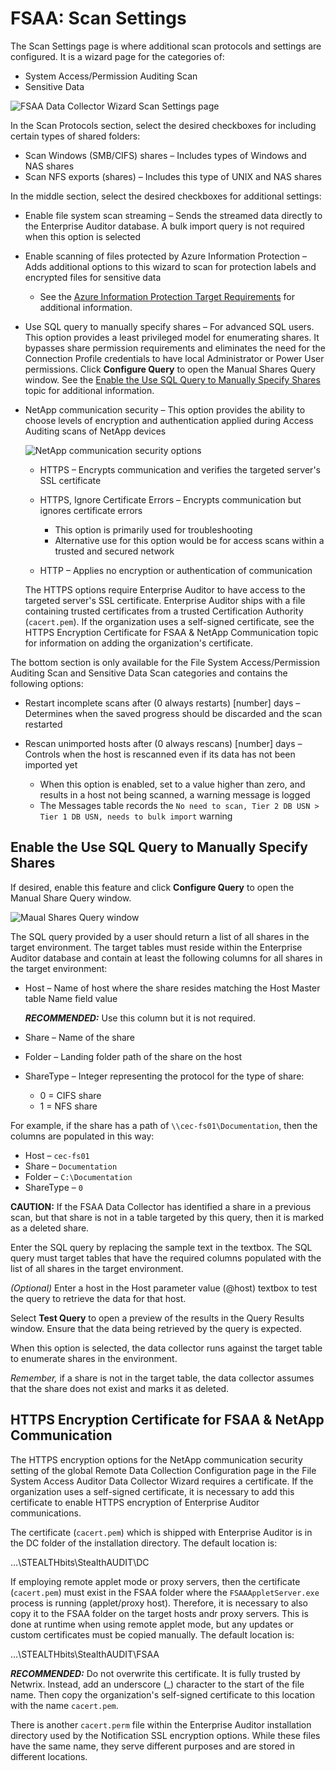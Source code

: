 # FSAA: Scan Settings

The Scan Settings page is where additional scan protocols and settings are configured. It is a
wizard page for the categories of:

- System Access/Permission Auditing Scan
- Sensitive Data

![FSAA Data Collector Wizard Scan Settings page](/img/product_docs/accessanalyzer/11.6/accessanalyzer/admin/datacollector/fsaa/scansettings.webp)

In the Scan Protocols section, select the desired checkboxes for including certain types of shared
folders:

- Scan Windows (SMB/CIFS) shares – Includes types of Windows and NAS shares
- Scan NFS exports (shares) – Includes this type of UNIX and NAS shares

In the middle section, select the desired checkboxes for additional settings:

- Enable file system scan streaming – Sends the streamed data directly to the Enterprise Auditor
  database. A bulk import query is not required when this option is selected
- Enable scanning of files protected by Azure Information Protection – Adds additional options to
  this wizard to scan for protection labels and encrypted files for sensitive data

    - See the
      [Azure Information Protection Target Requirements](/docs/accessanalyzer/11.6/requirements/target/config/azureinformationprotection.md)
      for additional information.

- Use SQL query to manually specify shares – For advanced SQL users. This option provides a least
  privileged model for enumerating shares. It bypasses share permission requirements and eliminates
  the need for the Connection Profile credentials to have local Administrator or Power User
  permissions. Click **Configure Query** to open the Manual Shares Query window. See the
  [Enable the Use SQL Query to Manually Specify Shares](#enable-the-use-sql-query-to-manually-specify-shares)
  topic for additional information.
- NetApp communication security – This option provides the ability to choose levels of encryption
  and authentication applied during Access Auditing scans of NetApp devices

    ![NetApp communication security options](/img/product_docs/accessanalyzer/11.6/accessanalyzer/admin/datacollector/fsaa/scansettingsnetapp.webp)

    - HTTPS – Encrypts communication and verifies the targeted server's SSL certificate
    - HTTPS, Ignore Certificate Errors – Encrypts communication but ignores certificate errors

        - This option is primarily used for troubleshooting
        - Alternative use for this option would be for access scans within a trusted and secured
          network

    - HTTP – Applies no encryption or authentication of communication

    The HTTPS options require Enterprise Auditor to have access to the targeted server's SSL
    certificate. Enterprise Auditor ships with a file containing trusted certificates from a trusted
    Certification Authority (`cacert.pem`). If the organization uses a self-signed certificate, see
    the HTTPS Encryption Certificate for FSAA & NetApp Communication topic for information on adding
    the organization's certificate.

The bottom section is only available for the File System Access/Permission Auditing Scan and
Sensitive Data Scan categories and contains the following options:

- Restart incomplete scans after (0 always restarts) [number] days – Determines when the saved
  progress should be discarded and the scan restarted
- Rescan unimported hosts after (0 always rescans) [number] days – Controls when the host is
  rescanned even if its data has not been imported yet

    - When this option is enabled, set to a value higher than zero, and results in a host not being
      scanned, a warning message is logged
    - The Messages table records the
      `No need to scan, Tier 2 DB USN > Tier 1 DB USN, needs to bulk import` warning

## Enable the Use SQL Query to Manually Specify Shares

If desired, enable this feature and click **Configure Query** to open the Manual Share Query window.

![Maual Shares Query window](/img/product_docs/accessanalyzer/11.6/accessanalyzer/admin/datacollector/fsaa/maualsharesquery.webp)

The SQL query provided by a user should return a list of all shares in the target environment. The
target tables must reside within the Enterprise Auditor database and contain at least the following
columns for all shares in the target environment:

- Host – Name of host where the share resides matching the Host Master table Name field value

    **_RECOMMENDED:_** Use this column but it is not required.

- Share – Name of the share
- Folder – Landing folder path of the share on the host
- ShareType – Integer representing the protocol for the type of share:

    - 0 = CIFS share
    - 1 = NFS share

For example, if the share has a path of `\\cec-fs01\Documentation`, then the columns are populated
in this way:

- Host – `cec-fs01`
- Share – `Documentation`
- Folder – `C:\Documentation`
- ShareType – `0`

**CAUTION:** If the FSAA Data Collector has identified a share in a previous scan, but that share is
not in a table targeted by this query, then it is marked as a deleted share.

Enter the SQL query by replacing the sample text in the textbox. The SQL query must target tables
that have the required columns populated with the list of all shares in the target environment.

_(Optional)_ Enter a host in the Host parameter value (@host) textbox to test the query to retrieve
the data for that host.

Select **Test Query** to open a preview of the results in the Query Results window. Ensure that the
data being retrieved by the query is expected.

When this option is selected, the data collector runs against the target table to enumerate shares
in the environment.

_Remember,_ if a share is not in the target table, the data collector assumes that the share does
not exist and marks it as deleted.

## HTTPS Encryption Certificate for FSAA & NetApp Communication

The HTTPS encryption options for the NetApp communication security setting of the global Remote Data
Collection Configuration page in the File System Access Auditor Data Collector Wizard requires a
certificate. If the organization uses a self-signed certificate, it is necessary to add this
certificate to enable HTTPS encryption of Enterprise Auditor communications.

The certificate (`cacert.pem`) which is shipped with Enterprise Auditor is in the DC folder of the
installation directory. The default location is:

…\STEALTHbits\StealthAUDIT\DC

If employing remote applet mode or proxy servers, then the certificate (`cacert.pem`) must exist in
the FSAA folder where the `FSAAAppletServer.exe` process is running (applet/proxy host). Therefore,
it is necessary to also copy it to the FSAA folder on the target hosts andr proxy servers. This is
done at runtime when using remote applet mode, but any updates or custom certificates must be copied
manually. The default location is:

…\STEALTHbits\StealthAUDIT\FSAA

**_RECOMMENDED:_** Do not overwrite this certificate. It is fully trusted by Netwrix. Instead, add
an underscore (_) character to the start of the file name. Then copy the organization's self-signed
certificate to this location with the name `cacert.pem`.

There is another `cacert.perm` file within the Enterprise Auditor installation directory used by the
Notification SSL encryption options. While these files have the same name, they serve different
purposes and are stored in different locations.
